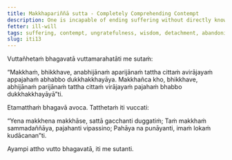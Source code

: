 ```yaml
---
title: Makkhapariññā sutta - Completely Comprehending Contempt
description: One is incapable of ending suffering without directly knowing, not fully comprehending contempt, with the mind not detaching from it, and without abandoning it. One is capable of ending suffering by directly knowing, by fully comprehending contempt, with the mind detaching from it, and by abandoning it.
fetter: ill-will
tags: suffering, contempt, ungratefulness, wisdom, detachment, abandoning, iti
slug: iti13
---
```


Vuttañhetaṁ bhagavatā vuttamarahatāti me sutaṁ:

“Makkhaṁ, bhikkhave, anabhijānaṁ aparijānaṁ tattha cittaṁ avirājayaṁ appajahaṁ abhabbo dukkhakkhayāya. Makkhañca kho, bhikkhave, abhijānaṁ parijānaṁ tattha cittaṁ virājayaṁ pajahaṁ bhabbo dukkhakkhayāyā”ti.

Etamatthaṁ bhagavā avoca. Tatthetaṁ iti vuccati:

“Yena makkhena makkhāse,
sattā gacchanti duggatiṁ;
Taṁ makkhaṁ sammadaññāya,
pajahanti vipassino;
Pahāya na punāyanti,
imaṁ lokaṁ kudācanan”ti.

Ayampi attho vutto bhagavatā, iti me sutanti.

